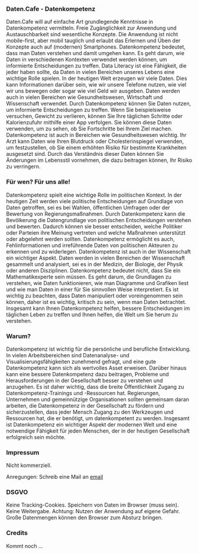 <!-- -->


### Daten.Cafe - Datenkompetenz

Daten.Cafe will auf einfache Art grundlegende Kenntnisse in Datenkompetenz vermitteln. Freie Zugänglichkeit zur Anwendung und Austauschbarkeit sind wesentliche Konzepte. Die Anwendung ist nicht mobile-first, aber mobil tauglich und erlaubt das Erlernen und Üben der Konzepte auch auf (modernen) Smartphones. Datenkompetenz bedeutet, dass man Daten verstehen und damit umgehen kann. Es geht darum, wie Daten in verschiedenen Kontexten verwendet werden können, um informierte Entscheidungen zu treffen. Data Literacy ist eine Fähigkeit, die jeder haben sollte, da Daten in vielen Bereichen unseres Lebens eine wichtige Rolle spielen. In der heutigen Welt erzeugen wir viele Daten. Dies kann Informationen darüber sein, wie wir unsere Telefone nutzen, wie viel wir uns bewegen oder sogar wie viel Geld wir ausgeben. Daten werden auch in vielen Bereichen wie Gesundheitswesen, Wirtschaft und Wissenschaft verwendet. Durch Datenkompetenz können Sie Daten nutzen, um informierte Entscheidungen zu treffen. Wenn Sie beispielsweise versuchen, Gewicht zu verlieren, können Sie Ihre täglichen Schritte oder Kalorienzufuhr mithilfe einer App verfolgen. Sie können diese Daten verwenden, um zu sehen, ob Sie Fortschritte bei Ihrem Ziel machen. Datenkompetenz ist auch in Bereichen wie Gesundheitswesen wichtig. Ihr Arzt kann Daten wie Ihren Blutdruck oder Cholesterinspiegel verwenden, um festzustellen, ob Sie einem erhöhten Risiko für bestimmte Krankheiten ausgesetzt sind. Durch das Verständnis dieser Daten können Sie Änderungen im Lebensstil vornehmen, die dazu beitragen können, Ihr Risiko zu verringern.




### Für wen? Für uns alle!

Datenkompetenz spielt eine wichtige Rolle im politischen Kontext. In der heutigen Zeit werden viele politische Entscheidungen auf Grundlage von Daten getroffen, sei es bei Wahlen, öffentlichen Umfragen oder der Bewertung von Regierungsmaßnahmen. Durch Datenkompetenz kann die Bevölkerung die Datengrundlage von politischen Entscheidungen verstehen und bewerten. Dadurch können sie besser entscheiden, welche Politiker oder Parteien ihre Meinung vertreten und welche Maßnahmen unterstützt oder abgelehnt werden sollten. Datenkompetenz ermöglicht es auch, Fehlinformationen und irreführende Daten von politischen Akteuren zu erkennen und zu widerlegen. Datenkompetenz ist auch in der Wissenschaft ein wichtiger Aspekt. Daten werden in vielen Bereichen der Wissenschaft gesammelt und analysiert, sei es in der Medizin, der Biologie, der Physik oder anderen Disziplinen. Datenkompetenz bedeutet nicht, dass Sie ein Mathematikexperte sein müssen. Es geht darum, die Grundlagen zu verstehen, wie Daten funktionieren, wie man Diagramme und Grafiken liest und wie man Daten in einer für Sie sinnvollen Weise interpretiert. Es ist wichtig zu beachten, dass Daten manipuliert oder voreingenommen sein können, daher ist es wichtig, kritisch zu sein, wenn man Daten betrachtet. Insgesamt kann Ihnen Datenkompetenz helfen, bessere Entscheidungen im täglichen Leben zu treffen und Ihnen helfen, die Welt um Sie herum zu verstehen.




### Warum?

Datenkompetenz ist wichtig für die persönliche und berufliche Entwicklung. In vielen Arbeitsbereichen sind Datenanalyse- und Visualisierungsfähigkeiten zunehmend gefragt, und eine gute Datenkompetenz kann sich als wertvolles Asset erweisen. Darüber hinaus kann eine bessere Datenkompetenz dazu beitragen, Probleme und Herausforderungen in der Gesellschaft besser zu verstehen und anzugehen. Es ist daher wichtig, dass die breite Öffentlichkeit Zugang zu Datenkompetenz-Trainings und -Ressourcen hat. Regierungen, Unternehmen und gemeinnützige Organisationen sollten gemeinsam daran arbeiten, die Datenkompetenz in der Gesellschaft zu fördern und sicherzustellen, dass jeder Mensch Zugang zu den Werkzeugen und Ressourcen hat, die er benötigt, um datenkompetent zu werden. Insgesamt ist Datenkompetenz ein wichtiger Aspekt der modernen Welt und eine notwendige Fähigkeit für jeden Menschen, der in der heutigen Gesellschaft erfolgreich sein möchte.




### Impressum

Nicht kommerziell.

Anregungen: Schreib eine Mail an [email](mailto:info@daten.cafe) 



### DSGVO

Keine Tracking-Cookies. Speichern von Daten im Browser (muss sein). Keine Weitergabe. Achtung: Nutzen der Anwendung auf eigene Gefahr. Große Datenmengen können den Browser zum Absturz bringen.




### Credits

Kommt noch  ...
